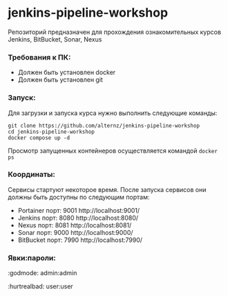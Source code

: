 # jenkins-pipeline-workshop
Репозиторий предназначен для прохождения ознакомительных курсов Jenkins, BitBucket, Sonar, Nexus

### Требования к ПК:
- Должен быть установлен docker
- Должен быть установлен git

### Запуск:
Для загрузки и запуска курса нужно выполнить следующие команды:
```
git clone https://github.com/alternz/jenkins-pipeline-workshop
cd jenkins-pipeline-workshop
docker compose up -d
```
Просмотр запущенных контейнеров осуществляется командой
```docker ps```

### Координаты:
Сервисы стартуют некоторое время. После запуска сервисов они должны быть доступны по следующим портам:
- Portainer порт: 9001 http://localhost:9001/
- Jenkins порт: 8080 http://localhost:8080/
- Nexus порт: 8081 http://localhost:8081/
- Sonar порт: 9000 http://localhost:9000/
- BitBucket порт: 7990 http://localhost:7990/

### Явки:пароли:
:godmode: admin:admin

:hurtrealbad: user:user
